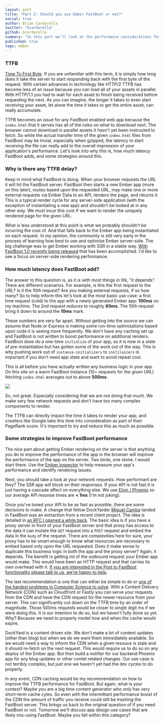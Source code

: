 ```yaml
---
layout: post
title: "Part 2: Should you use Ember FastBoot or not?"
social: true
author: Brian Cardarella
twitter: "bcardarella"
github: bcardarella
summary: "In this part we'll look at the performance considerations for FastBoot and the ROI for your use-case."
published: true
tags: ember
---
```


### TTFB

<a href="https://en.wikipedia.org/wiki/Time_To_First_Byte">Time To First Byte</a>. If you are unfamiliar with this term, it is simply how long does it take the server to start respondnig back with the first byte of the request. With certain advances in technology like HTTP/2 TTFB has become less of an issue because you can load all of your assets in parallel.  With HTTP/1.1 you had to wait for each asset to finish being received before requesting the next. As you can imagine, the longer it takes to even start receiving your asset, let alone the time it takes to get the entire asset, can really accumulate.

TTFB becomes an issue for any FastBoot enabled web app because the `index.html` that it serves has all of the rules on what to download next. The browser cannot download in parallel assets it hasn't yet been instructed to fetch. So while the actual transfer time of the given `index.html` files from FastBoot may be trivial, especially when gzipped, the latency to start receiving the file can really add to the overall impression of your application's performance. Let's look into why this is, how much latency FastBoot adds, and some strategies around this.

### Why is there any TTFB delay?

Keep in mind what FastBoot is doing. When your browser requests the URL it will hit the FastBoot server. FastBoot then starts a new Ember app (more on this later), routes based upon the requested URL, may make one or more external requests via Ember Data to an API, renders the page, and returns it. This is a typical render cycle for any server-side application (with the exception of instantiating a new app) and shouldn't be looked at in any other way. We *must* incur this cost if we want to render the uniquely rendered page for the given URL.

What is less understood at this point is what we probably shouldn't be incurring the cost of. And that falls back to the Ember app being instantiated on each request. In my opinion, the community is still very early in the process of learning how best to use and optimize Ember server-side. The big challenge was to get Ember working with SSR in a stable way. <a href="https://emberjs.com/blog/2017/07/19/ember-fastboot-1-0-release.html">With FastBoot 1.0 recently being released</a> that has been accomplished. I'd like to see a focus on server-side rendering performance.

### How much latency does FastBoot add?

The answer to this question is, as it is with most things in life, "it depends". There are different scenarios. For example, is this the first request to the URL? Is it the 10th request? Are you making external requests, if so how many? So to help inform this let's look at the most basic use case: a first time request (cold) to the app with a newly generated Ember app: **100ms** on my machine. The 2nd request reduces to roughly **60ms**. The 10th request bring it down to around the **10ms** mark.

These numbers are very far apart. Without getting into the source we can assume that Node or Express is making some run-time optimizations based upon code it is seeing more frequently. We don't have any caching set up and FastBoot is not written to boost performance on additional renders. FastBoot does do a one-time `initialize` of your app, so it is now in a state of pre-instantiation but has gotten some of the work out of the way. This is why pushing work out of `instance-initializers` to `initilaizers` is important if you don't need app state and want to avoid repeat cost.

This is all before you have actually written any business logic in your app. On this site on a warm FastBoot instance (10+ requests for the given URL) fetching `index.html` averages out to above **500ms**:

![](http://i.imgur.com/qcBJGBK.png)

So, not great. Especially considering that we are not doing that much. We make very few network requests and don't have too many complex components to render.

The TTFB can directly impact the time it takes to render your app, and crawlers like Google take this time into consideration as part of their PageRank score. It's important to try and reduce this as much as possible.

### Some strategies to improve FastBoot performance

The nice part about getting Ember rendering on the server is that anything you do to improve the performance of the app in the browser will improve the performance of the app on the server. Two birds, one stone. I would start there. Use the <a href="https://github.com/emberjs/ember-inspector">Ember Inspector</a> to help measure your app's performance and identify rendering issues.

Next, you should take a look at your network requests. How performant are they? The SSR app will block on their responses. If your API is not fast it is just having a cascade affect on everything else. We use <a href="http://phoenixframework.org/">Elixir / Phoenix</a> so our average API resonse times are **&#60; 1ms** (I'm not joking).

Once you've tuned your API to be as fast as possible, there are some decisions to make. A change that fellow DockYarder <a href="http://twitter.com/MiguelCamba">Miguel Camba</a> landed in FastBoot was an extraction from a recent client project. The idea is detailed in <a href="https://github.com/emberjs/rfcs/pull/185">an RFC I opened a while back</a>. The basic idea is if you have a proxy server in front of your FastBoot server and that proxy has access to the data it can mutate the `GET` request into a `POST` request and embed the data in the `body` of the request. There are complexities here for sure, your proxy has to be smart enough to know what resources are necessary to embed based only upon the URL requested. Does it make sense to duplicate this business logic in both the app and the proxy server? Again, it depends. The benefit is getting rid of the outbound request your Ember app would make. This would have been an HTTP request and that carries its own overhead with it. <a href="https://dockyard.com/contact/hire-us">If you are interested in the Post to FastBoot functionality please talk to us, we're happy to help</a>.

The last recommendation is one that can either be simple to do or <a href="https://martinfowler.com/bliki/TwoHardThings.html">one of the hardest problems in Computer Science to solve</a>. With a Content Delivery Network (CDN) such as Cloudfront or Fastly you can serve your requests from the CDN and have the CDN request for the newer resource from your server. This can significantly cut down on the TTFB time by an order of magnitude. Those 500ms requests would be closer to single digit ms if we were doing this. It is our intention to do so, but we haven't fully done so yet. Why? Because we need to properly model how and when the cache would expire.

DockYard is a content driven site. We don't make a lot of content updates (other than blog) but when we do we want them immediately available. So we would need a way to inform the CDN when a given resouce is stale and it should re-fetch on the next request. This would require us to do so on any deploy of the Ember app. But then build a notifier for our backend Phoenix app for any blog updates or other contet related changes. Our use case is not terribly complex, but just one we haven't yet had the dev cycles to do properly.

In any event, CDN caching would be my recommendation on how to improve the TTFB performance for FastBoot. But again, what is your context? Maybe you are a big time content generator who only has very short-term cache cyles. So even with the intermittant performance boost of the CDN the amount of traffic you receive could still be trashing the FastBoot server. This brings us back to the original question of if you need FastBoot or not. Tomorrow we'll discuss app design use cases that are likely mis-using FastBoot. Maybe you fall within this category?